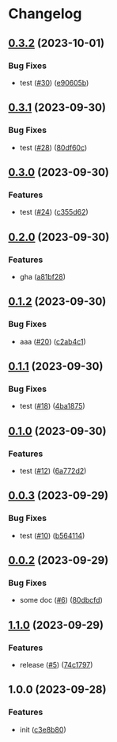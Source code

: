 # Changelog

## [0.3.2](https://github.com/sunggun-yu/meowhq-helm-charts/compare/meowhq-vault-v0.3.1...meowhq-vault-v0.3.2) (2023-10-01)


### Bug Fixes

* test ([#30](https://github.com/sunggun-yu/meowhq-helm-charts/issues/30)) ([e90605b](https://github.com/sunggun-yu/meowhq-helm-charts/commit/e90605b2c01c975804421642a5ce0cd3420c22ac))

## [0.3.1](https://github.com/sunggun-yu/meowhq-helm-charts/compare/meowhq-vault-v0.3.0...meowhq-vault-v0.3.1) (2023-09-30)


### Bug Fixes

* test ([#28](https://github.com/sunggun-yu/meowhq-helm-charts/issues/28)) ([80df60c](https://github.com/sunggun-yu/meowhq-helm-charts/commit/80df60cd278860834bf94a366b68f19fb6b15423))

## [0.3.0](https://github.com/sunggun-yu/meowhq-helm-charts/compare/meowhq-vault-v0.2.0...meowhq-vault-v0.3.0) (2023-09-30)


### Features

* test ([#24](https://github.com/sunggun-yu/meowhq-helm-charts/issues/24)) ([c355d62](https://github.com/sunggun-yu/meowhq-helm-charts/commit/c355d6201c03bc475b2776e4827618399854cd65))

## [0.2.0](https://github.com/sunggun-yu/meowhq-helm-charts/compare/meowhq-vault-v0.1.2...meowhq-vault-v0.2.0) (2023-09-30)


### Features

* gha ([a81bf28](https://github.com/sunggun-yu/meowhq-helm-charts/commit/a81bf28af79155594db166e79b26f246520d14a2))

## [0.1.2](https://github.com/sunggun-yu/meowhq-helm-charts/compare/meowhq-vault-v0.1.1...meowhq-vault-v0.1.2) (2023-09-30)


### Bug Fixes

* aaa ([#20](https://github.com/sunggun-yu/meowhq-helm-charts/issues/20)) ([c2ab4c1](https://github.com/sunggun-yu/meowhq-helm-charts/commit/c2ab4c1f27807668b8444225ad5a3125a8a6350c))

## [0.1.1](https://github.com/sunggun-yu/meowhq-helm-charts/compare/meowhq-vault-v0.1.0...meowhq-vault-v0.1.1) (2023-09-30)


### Bug Fixes

* test ([#18](https://github.com/sunggun-yu/meowhq-helm-charts/issues/18)) ([4ba1875](https://github.com/sunggun-yu/meowhq-helm-charts/commit/4ba18757920fbf343ac375b5f81b9edb1acaab3d))

## [0.1.0](https://github.com/sunggun-yu/meowhq-helm-charts/compare/meowhq-vault-v0.0.3...meowhq-vault-v0.1.0) (2023-09-30)


### Features

* test ([#12](https://github.com/sunggun-yu/meowhq-helm-charts/issues/12)) ([6a772d2](https://github.com/sunggun-yu/meowhq-helm-charts/commit/6a772d2d7da69f7b731375e39cdab7428cace71c))

## [0.0.3](https://github.com/sunggun-yu/meowhq-helm-charts/compare/meowhq-vault-v0.0.2...meowhq-vault-v0.0.3) (2023-09-29)


### Bug Fixes

* test ([#10](https://github.com/sunggun-yu/meowhq-helm-charts/issues/10)) ([b564114](https://github.com/sunggun-yu/meowhq-helm-charts/commit/b56411496b48aab6808ca73738e765e13d96c3e7))

## [0.0.2](https://github.com/sunggun-yu/meowhq-helm-charts/compare/meowhq-vault-v0.0.1...meowhq-vault-v0.0.2) (2023-09-29)


### Bug Fixes

* some doc ([#6](https://github.com/sunggun-yu/meowhq-helm-charts/issues/6)) ([80dbcfd](https://github.com/sunggun-yu/meowhq-helm-charts/commit/80dbcfd1e83bf8c1d979bdb68bad64fd74d10586))

## [1.1.0](https://github.com/sunggun-yu/meowhq-helm-charts/compare/meowhq-vault-v1.0.0...meowhq-vault-v1.1.0) (2023-09-29)


### Features

* release ([#5](https://github.com/sunggun-yu/meowhq-helm-charts/issues/5)) ([74c1797](https://github.com/sunggun-yu/meowhq-helm-charts/commit/74c17974048fc47332dc789a1e794ac0bf3b64c5))

## 1.0.0 (2023-09-28)


### Features

* init ([c3e8b80](https://github.com/sunggun-yu/meowhq-helm-charts/commit/c3e8b80c6ae422e84eabf518e7466e43c2947dd0))
